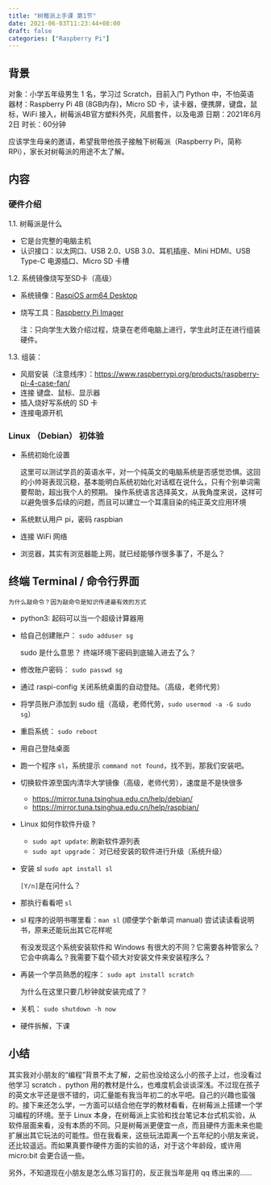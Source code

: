 ```yaml
---
title: "树莓派上手课 第1节"
date: 2021-06-03T11:23:44+08:00
draft: false
categories: ["Raspberry Pi"]
---
```


## 背景

对象：小学五年级男生 1 名，学习过 Scratch，目前入门 Python 中，不怕英语
器材：Raspberry Pi 4B (8GB内存)，Micro SD 卡，读卡器，便携屏，键盘，鼠标，WiFi 接入，树莓派4B官方塑料外壳，风扇套件，以及电源
日期：2021年6月2日
时长：60分钟

应该学生母亲的邀请，希望我带他孩子接触下树莓派（Raspberry Pi，简称 RPi），家长对树莓派的用途不太了解。

## 内容

### 硬件介绍

1.1. 树莓派是什么

* 它是台完整的电脑主机
* 认识接口：以太网口、USB 2.0、USB 3.0、耳机插座、Mini HDMI、USB Type-C 电源插口、Micro SD 卡槽

1.2. 系统镜像烧写至SD卡（高级）

* 系统镜像：[RaspiOS arm64 Desktop](https://downloads.raspberrypi.org/raspios_arm64/images/raspios_arm64-2021-05-28/2021-05-07-raspios-buster-arm64.zip)
* 烧写工具：[Raspberry Pi Imager](https://www.raspberrypi.org/software/)

  注：只向学生大致介绍过程，烧录在老师电脑上进行，学生此时正在进行组装硬件。

1.3. 组装：

* 风扇安装（注意线序）：https://www.raspberrypi.org/products/raspberry-pi-4-case-fan/
* 连接 键盘、鼠标、显示器
* 插入烧好写系统的 SD 卡
* 连接电源开机

### Linux （Debian） 初体验

* 系统初始化设置

  这里可以测试学员的英语水平，对一个纯英文的电脑系统是否感觉恐惧。这回的小帅哥表现沉稳，基本能明白系统初始化对话框在说什么，只有个别单词需要帮助，超出我个人的预期。
  操作系统语言选择英文，从我角度来说，这样可以避免很多后续的问题，而且可以建立一个耳濡目染的纯正英文应用环境

* 系统默认用户 pi，密码 raspbian

* 连接 WiFi 网络

* 浏览器，其实有浏览器能上网，就已经能够作很多事了，不是么？

## 终端 Terminal / 命令行界面

    为什么敲命令？因为敲命令是知识传递最有效的方式

* python3: 起码可以当一个超级计算器用

* 给自己创建账户： `sudo adduser sg`

  sudo 是什么意思？
  终端环境下密码到底输入进去了么？

* 修改账户密码： `sudo passwd sg`

* 通过 raspi-config 关闭系统桌面的自动登陆。（高级，老师代劳）

* 将学员账户添加到 sudo 组（高级，老师代劳，`sudo usermod -a -G sudo sg`）

* 重启系统： `sudo reboot`

* 用自己登陆桌面

* 跑一个程序 `sl`，系统提示 `command not found`，找不到，那我们安装吧。

* 切换软件源至国内清华大学镜像（高级，老师代劳），速度是不是快很多

  * https://mirror.tuna.tsinghua.edu.cn/help/debian/
  * https://mirror.tuna.tsinghua.edu.cn/help/raspbian/

* Linux 如何作软件升级 ?

  * `sudo apt update`: 刷新软件源列表
  * `sudo apt upgrade`： 对已经安装的软件进行升级（系统升级）

* 安装 sl `sudo apt install sl`

  `[Y/n]`是在问什么？

* 那执行看看吧 `sl`

* sl 程序的说明书哪里看：`man sl` (顺便学个新单词 manual) 尝试读读看说明书，原来还能玩出其它花样呢

  有没发现这个系统安装软件和 Windows 有很大的不同？它需要各种管家么？它会中病毒么？我需要下载个硕大对安装文件来安装程序么？

* 再装一个学员熟悉的程序： `sudo apt install scratch`

  为什么在这里只要几秒钟就安装完成了？

* 关机： `sudo shutdown -h now`

* 硬件拆解，下课

## 小结

其实我对小朋友的“编程”背景不太了解，之前也没给这么小的孩子上过，也没看过他学习 scratch 、python 用的教材是什么，也难度机会谈谈深浅。不过现在孩子的英文水平还是很不错的，词汇量能有我当年初二的水平吧。自己的兴趣也蛮强的。接下来还怎么学，一方面可以结合他在学的教材看看，在树莓派上搭建一个学习编程的环境。至于 Linux 本身，在树莓派上实验和找台笔记本台式机实验，从软件层面来看，没有本质的不同。只是树莓派更便宜一点，而且硬件方面未来也能扩展出其它玩法的可能性。但在我看来，这些玩法距离一个五年纪的小朋友来说，还比较遥远。而如果真要作硬件方面的实验的话，对于这个年龄段，或许用 micro:bit 会更合适一些。

另外，不知道现在小朋友是怎么练习盲打的，反正我当年是用 qq 练出来的……
